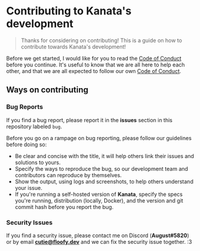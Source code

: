 # Contributing to Kanata's development
> Thanks for considering on contributing! This is a guide on how to contribute towards Kanata's development!

Before we get started, I would like for you to read the [Code of Conduct](./CODE_OF_CONDUCT.md) before you continue. It's useful to know that we are all here to help each other, and that we are all expected to follow our own [Code of Conduct](./CODE_OF_CONDUCT.md).

## Ways on contributing
### Bug Reports
If you find a bug report, please report it in the **issues** section in this repository labeled `bug`.

Before you go on a rampage on bug reporting, please follow our guidelines before doing so:

- Be clear and concise with the title, it will help others link their issues and solutions to yours.
- Specify the ways to reproduce the bug, so our development team and contributors can reproduce by themselves.
- Show the output, using logs and screenshots, to help others understand your issue.
- If you're running a self-hosted version of **Kanata**, specify the specs you're running, distribution (locally, Docker), and the version and git commit hash before you report the bug.

### Security Issues
If you find a security issue, please contact me on Discord (**August#5820**) or by email **cutie@floofy.dev** and we can fix
the security issue together. :3
